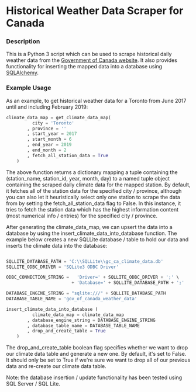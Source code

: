 # Historical Weather Data Scraper for Canada

### Description

This is a Python 3 script which can be used to scrape historical daily weather data from the [Government of Canada website](http://climate.weather.gc.ca/index_e.html). It also provides functionality for inserting the mapped data into a database using [SQLAlchemy](https://www.sqlalchemy.org/). 


### Example Usage

As an example, to get historical weather data for a Toronto from June 2017 until and including February 2019:

```python
climate_data_map = get_climate_data_map(
          city = 'Toronto'
        , province = ''
        , start_year = 2017
        , start_month = 6
        , end_year = 2019
        , end_month = 2
        , fetch_all_station_data = True
    )
```

The above function returns a dictionary mapping a tuple containing the (station_name, station_id, year, month, day) to a named tuple object containing the scraped daily climate data for the mapped station. By default, it fetches all of the station data for the specified city / province, although you can also let it heuristically select only one station to scrape the data from by setting the fetch_all_station_data flag to False. In this instance, it tries to fetch the station data which has the highest information content (most numerical info / entries) for the specified city / province. 

After generating the climate_data_map, we can upsert the data into a database by using the insert_climate_data_into_database function. The example below creates a new SQLLite database / table to hold our data and inserts the climate data into the database:

```python

SQLLITE_DATABASE_PATH = 'C:\\SQLLite\\gc_ca_climate_data.db'
SQLLITE_ODBC_DRIVER = 'SQLite3 ODBC Driver'

ODBC_CONNECTION_STRING =   'Driver=' + SQLLITE_ODBC_DRIVER + ';' \
                         + 'Database=' + SQLLITE_DATABASE_PATH + ';'

DATABASE_ENGINE_STRING = "sqlite:///" + SQLLITE_DATABASE_PATH
DATABASE_TABLE_NAME = 'gov_of_canada_weather_data'

insert_climate_data_into_database (
          climate_data_map = climate_data_map
        , database_engine_string = DATABASE_ENGINE_STRING
        , database_table_name = DATABASE_TABLE_NAME
        , drop_and_create_table = True
    )
```

The drop_and_create_table boolean flag specifies whether we want to drop our climate data table and generate a new one. By default, it's set to False. It should only be set to True if we're sure we want to drop all of our previous data and re-create our climate data table.

Note: the database insertion / update functionality has been tested using SQL Server / SQL Lite. 